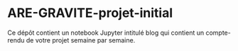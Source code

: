 # ARE-GRAVITE-projet-initial

Ce dépôt contient un notebook Jupyter intitulé blog qui contient un compte-rendu de votre projet semaine par semaine.
